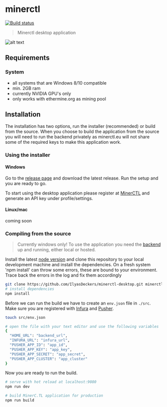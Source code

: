 # minerctl
[![Build status](https://ci.appveyor.com/api/projects/status/u5gdsuift0axccr8/branch/master?svg=true)](https://ci.appveyor.com/project/IlyasDeckers/minerctl-desktop/branch/master)

> Minerctl desktop application

![alt text](https://s3.eu-central-1.amazonaws.com/minerctldownloads/Capture_cropped.png "https://minerctl.eu")

## Requirements
### System
- all systems that are Windows 8/10 compatible
- min. 2GB ram
- currently NVIDIA GPU's only
- only works with ethermine.org as mining pool

## Installation
The installation has two options, run the installer (recommended) or build from the source. When you choose to build the application from the source you will need to run the backend privately as minerctl.eu will not share some of the required keys to make this application work.

### Using the installer
#### Windows
Go to the [release page](https://github.com/IlyasDeckers/minerctl-desktop/releases) and download the latest release. Run the setup and you are ready to go.

To start using the desktop application please register at [MinerCTL](https://minerctl.eu) and generate an API key under profile/settings.

#### Linux/mac
coming soon

### Compiling from the source
> Currently windows only! To use the application you need the [backend](https://github.com/IlyasDeckers/minerctl-backend) up and running, either local or hosted.

Install the latest [node version](https://nodejs.org/en/) and clone this repository to your local development machine and install the dependencies. On a fresh system 'npm install' can throw some errors, these are bound to your environment. Trace back the errors in the log and fix them accordingly

``` bash
git clone https://github.com/IlyasDeckers/minerctl-desktop.git minerctl-desktop
# install dependencies
npm install
```
Before we can run the build we have to create an `env.json` file in `./src`. Make sure you are registered with [Infura](https://infura.io/) and [Pusher](https://pusher.com/).

``` bash
touch src/env.json

# open the file with your text editor and use the following variables
{
  "HOME_URL": "backend_url",
  "INFURA_URL": "infura_url",
  "PUSHER_APP_ID": "app_id",
  "PUSHER_APP_KEY": "app_key",
  "PUSHER_APP_SECRET": "app_secret",
  "PUSHER_APP_CLUSTER": "app_cluster"
}
```
Now you are ready to run the build.

``` bash
# serve with hot reload at localhost:9080
npm run dev

# build MinerC.TL application for production
npm run build
```
